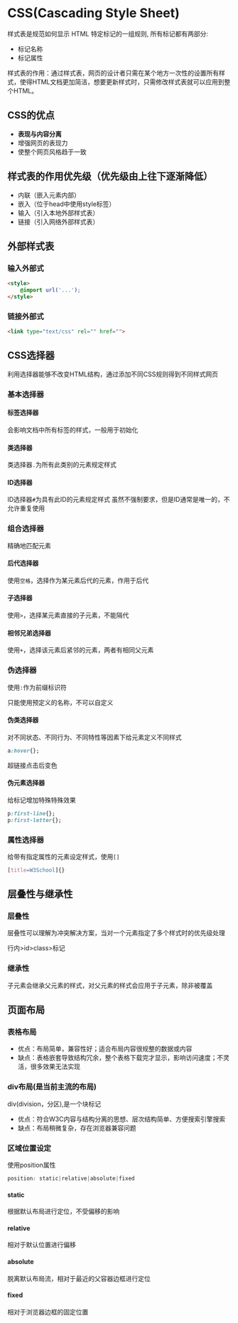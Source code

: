 # CSS(Cascading Style Sheet)

样式表是规范如何显示 HTML 特定标记的一组规则, 所有标记都有两部分:

- 标记名称
- 标记属性

样式表的作用：通过样式表，网页的设计者只需在某个地方一次性的设置所有样式，使得HTML文档更加简洁，想要更新样式时，只需修改样式表就可以应用到整个HTML。

## CSS的优点

- **表现与内容分离**
- 增强网页的表现力
- 使整个网页风格趋于一致

## 样式表的作用优先级（优先级由上往下逐渐降低）

- 内联（嵌入元素内部）
- 嵌入（位于head中使用style标签）
- 输入（引入本地外部样式表）
- 链接（引入网络外部样式表）

## 外部样式表

### 输入外部式

```html
<style>
    @import url('...');
</style>
```

### 链接外部式

```html
<link type="text/css" rel="" href="">
```

## CSS选择器

利用选择器能够不改变HTML结构，通过添加不同CSS规则得到不同样式网页

### 基本选择器

#### 标签选择器

会影响文档中所有标签的样式，一般用于初始化

#### 类选择器

类选择器`.`为所有此类别的元素规定样式

#### ID选择器

ID选择器`#`为具有此ID的元素规定样式
虽然不强制要求，但是ID通常是唯一的，不允许重复使用

### 组合选择器

精确地匹配元素

#### 后代选择器

使用`空格`，选择作为某元素后代的元素，作用于后代

#### 子选择器

使用`>`，选择某元素直接的子元素，不能隔代

#### 相邻兄弟选择器

使用`+`，选择该元素后紧邻的元素，两者有相同父元素

### 伪选择器

使用`:`作为前缀标识符

只能使用预定义的名称，不可以自定义

#### 伪类选择器

对不同状态、不同行为、不同特性等因素下给元素定义不同样式

```css
a:hover{};
```

超链接点击后变色

#### 伪元素选择器

给标记增加特殊特殊效果

```css
p:first-line{};
p:first-letter{};
```

### 属性选择器

给带有指定属性的元素设定样式，使用`[]`

```css
[title=W3School]{}
```

## 层叠性与继承性

### 层叠性

层叠性可以理解为冲突解决方案，当对一个元素指定了多个样式时的优先级处理

行内>id>class>标记

### 继承性

子元素会继承父元素的样式，对父元素的样式会应用于子元素，除非被覆盖

## 页面布局

### 表格布局

- 优点：布局简单，兼容性好；适合布局内容很规整的数据或内容
- 缺点：表格嵌套导致结构冗余，整个表格下载完才显示，影响访问速度；不灵活，很多效果无法实现

### div布局(是当前主流的布局)

div(division，分区),是一个块标记

- 优点：符合W3C内容与结构分离的思想、层次结构简单、方便搜索引擎搜索
- 缺点：布局稍微复杂，存在浏览器兼容问题

### 区域位置设定

使用position属性

```css
position: static|relative|absolute|fixed
```

#### static

根据默认布局进行定位，不受偏移的影响

#### relative

相对于默认位置进行偏移

#### absolute

脱离默认布局流，相对于最近的父容器边框进行定位

#### fixed

相对于浏览器边框的固定位置

